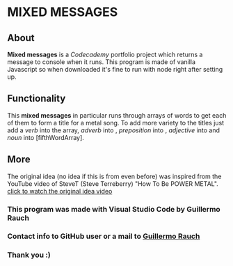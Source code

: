 # MIXED MESSAGES

## About
**Mixed messages** is a *Codecademy* portfolio project which returns a message to console when it runs.
This program is made of vanilla Javascript so when downloaded it's fine to run with node right after setting up.


## Functionality
This **mixed messages** in particular runs through arrays of words to get each of them to form a title for a metal song.
To add more variety to the titles just add a *verb* into the <firstWordArray> array, *adverb* into <secondWordArray>, *preposition* into <thirdWordArray>,
*adjective* into <fourthWordArray> and *noun* into [fifthWordArray].

## More
The original idea (no idea if this is from even before) was inspired from the YouTube video of SteveT (Steve Terreberry) "How To Be POWER METAL".
[click to watch the original idea video](https://www.youtube.com/watch?v=wpe8eNdpAiM)

### This program was made with Visual Studio Code by Guillermo Rauch
### Contact info to GitHub user or a mail to [Guillermo Rauch](mailto:guille.rauch.g@gmail.com?subject=[GitHub]%20Source%20Mixed%20Messages)
### Thank you :)
